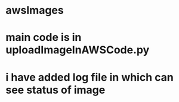 # awsImages
# main code is in uploadImageInAWSCode.py
# i have added log file in which can see status of image
